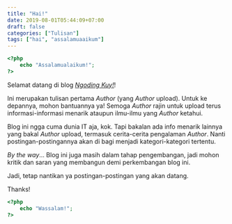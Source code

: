 ```yaml
---
title: "Hai!"
date: 2019-08-01T05:44:09+07:00
draft: false
categories: ["Tulisan"]
tags: ["hai", "assalamuaaikum"]
---
```

```php
<?php
    echo "Assalamualaikum!";
?>
```
Selamat datang di blog _[Ngoding Kuy!](http//ngodingkuy.me/)_!

Ini merupakan tulisan pertama _Author_ (yang _Author_ upload). Untuk ke depannya, mohon bantuannya ya! Semoga _Author_ rajin untuk upload terus informasi-informasi menarik ataupun ilmu-ilmu yang _Author_ ketahui. 

Blog ini ngga cuma dunia IT aja, kok. Tapi bakalan ada info menarik lainnya yang bakal _Author_ upload, termasuk cerita-cerita pengalaman _Author_. Nanti postingan-postingannya akan di bagi menjadi kategori-kategori tertentu.

_By the way_... Blog ini juga masih dalam tahap pengembangan, jadi mohon kritik dan saran yang membangun demi perkembangan blog ini.

Jadi, tetap nantikan ya postingan-postingan yang akan datang.

Thanks!

```php
<?php
    echo "Wassalam!";
?>
```